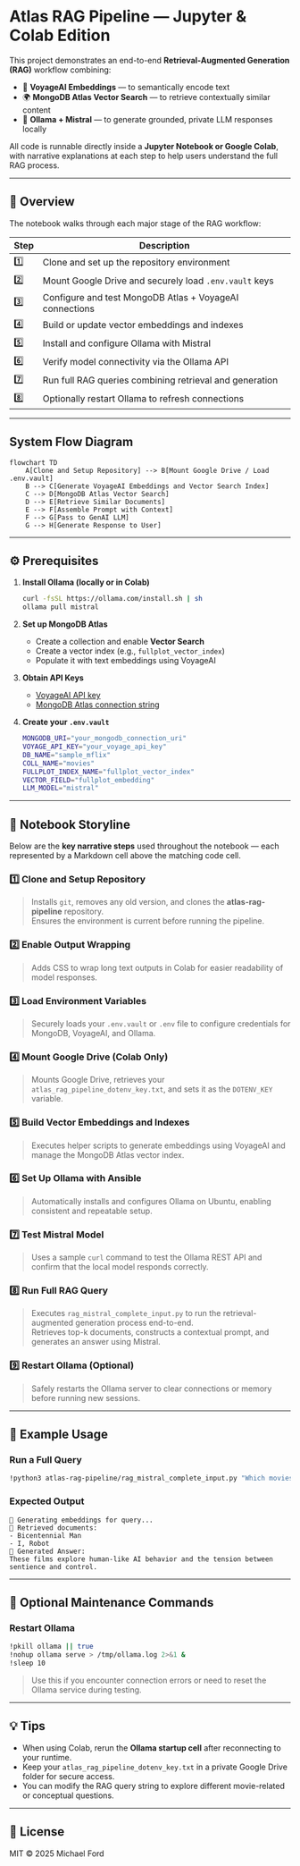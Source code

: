 # Atlas RAG Pipeline — Jupyter & Colab Edition

This project demonstrates an end-to-end **Retrieval-Augmented Generation (RAG)** workflow combining:

- 🧬 **VoyageAI Embeddings** — to semantically encode text  
- 🌍 **MongoDB Atlas Vector Search** — to retrieve contextually similar content  
- 🤖 **Ollama + Mistral** — to generate grounded, private LLM responses locally  

All code is runnable directly inside a **Jupyter Notebook or Google Colab**, with narrative explanations at each step to help users understand the full RAG process.

---

## 🚀 Overview

The notebook walks through each major stage of the RAG workflow:

| Step | Description |
|------|--------------|
| 1️⃣ | Clone and set up the repository environment |
| 2️⃣ | Mount Google Drive and securely load `.env.vault` keys |
| 3️⃣ | Configure and test MongoDB Atlas + VoyageAI connections |
| 4️⃣ | Build or update vector embeddings and indexes |
| 5️⃣ | Install and configure Ollama with Mistral |
| 6️⃣ | Verify model connectivity via the Ollama API |
| 7️⃣ | Run full RAG queries combining retrieval and generation |
| 8️⃣ | Optionally restart Ollama to refresh connections |

---

## System Flow Diagram

```mermaid
flowchart TD
    A[Clone and Setup Repository] --> B[Mount Google Drive / Load .env.vault]
    B --> C[Generate VoyageAI Embeddings and Vector Search Index]
    C --> D[MongoDB Atlas Vector Search]
    D --> E[Retrieve Similar Documents]
    E --> F[Assemble Prompt with Context]
    F --> G[Pass to GenAI LLM]
    G --> H[Generate Response to User]
```

<!-- ```mermaid
graph TD
    A[Python ETL Script] |Inserts Documents| .-> B[(MongoDB Atlas)]
    B .->|Stores Vectors| C[Atlas Vector Search Index]
    C .->|Retrieval Context| D[Ollama LLM]
    D .->|Response| E[User]
    B .->|Change Event| F[Atlas Trigger]
    F .->|Update Embeddings| B
``` -->

---

## ⚙️ Prerequisites

1. **Install Ollama (locally or in Colab)**
   ```bash
   curl -fsSL https://ollama.com/install.sh | sh
   ollama pull mistral
   ```

2. **Set up MongoDB Atlas**
   - Create a collection and enable **Vector Search**  
   - Create a vector index (e.g., `fullplot_vector_index`)  
   - Populate it with text embeddings using VoyageAI  

3. **Obtain API Keys**
   - [VoyageAI API key](https://voyageai.com)  
   - [MongoDB Atlas connection string](https://cloud.mongodb.com)

4. **Create your `.env.vault`**
   ```bash
   MONGODB_URI="your_mongodb_connection_uri"
   VOYAGE_API_KEY="your_voyage_api_key"
   DB_NAME="sample_mflix"
   COLL_NAME="movies"
   FULLPLOT_INDEX_NAME="fullplot_vector_index"
   VECTOR_FIELD="fullplot_embedding"
   LLM_MODEL="mistral"
   ```

---

## 🧩 Notebook Storyline

Below are the **key narrative steps** used throughout the notebook — each represented by a Markdown cell above the matching code cell.

### 1️⃣ Clone and Setup Repository
> Installs `git`, removes any old version, and clones the **atlas-rag-pipeline** repository.  
> Ensures the environment is current before running the pipeline.

### 2️⃣ Enable Output Wrapping
> Adds CSS to wrap long text outputs in Colab for easier readability of model responses.

### 3️⃣ Load Environment Variables
> Securely loads your `.env.vault` or `.env` file to configure credentials for MongoDB, VoyageAI, and Ollama.

### 4️⃣ Mount Google Drive (Colab Only)
> Mounts Google Drive, retrieves your `atlas_rag_pipeline_dotenv_key.txt`, and sets it as the `DOTENV_KEY` variable.

### 5️⃣ Build Vector Embeddings and Indexes
> Executes helper scripts to generate embeddings using VoyageAI and manage the MongoDB Atlas vector index.

### 6️⃣ Set Up Ollama with Ansible
> Automatically installs and configures Ollama on Ubuntu, enabling consistent and repeatable setup.

### 7️⃣ Test Mistral Model
> Uses a sample `curl` command to test the Ollama REST API and confirm that the local model responds correctly.

### 8️⃣ Run Full RAG Query
> Executes `rag_mistral_complete_input.py` to run the retrieval-augmented generation process end-to-end.  
> Retrieves top-k documents, constructs a contextual prompt, and generates an answer using Mistral.

### 9️⃣ Restart Ollama (Optional)
> Safely restarts the Ollama server to clear connections or memory before running new sessions.

---

## 🧠 Example Usage

### **Run a Full Query**
```bash
!python3 atlas-rag-pipeline/rag_mistral_complete_input.py "Which movies feature artificial intelligence or sentient robots?"
```

### **Expected Output**
```
🔎 Generating embeddings for query...
🧠 Retrieved documents:
- Bicentennial Man
- I, Robot
💬 Generated Answer:
These films explore human-like AI behavior and the tension between sentience and control.
```

---

## 🧩 Optional Maintenance Commands

### **Restart Ollama**
```bash
!pkill ollama || true
!nohup ollama serve > /tmp/ollama.log 2>&1 &
!sleep 10
```

> Use this if you encounter connection errors or need to reset the Ollama service during testing.

---

## 💡 Tips

- When using Colab, rerun the **Ollama startup cell** after reconnecting to your runtime.  
- Keep your `atlas_rag_pipeline_dotenv_key.txt` in a private Google Drive folder for secure access.  
- You can modify the RAG query string to explore different movie-related or conceptual questions.

---

## 📜 License

MIT © 2025 Michael Ford
